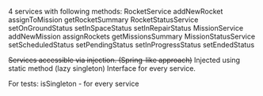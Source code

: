 4 services with following methods:
RocketService
    addNewRocket
    assignToMission
    getRocketSummary
RocketStatusService
    setOnGroundStatus
    setInSpaceStatus
    setInRepairStatus
MissionService
    addNewMission
    assignRockets
    getMissionsSummary
MissionStatusService
    setScheduledStatus
    setPendingStatus
    setInProgressStatus
    setEndedStatus

~~Services accessible via injection. (Spring-like approach)~~
Injected using static method (lazy singleton)
Interface for every service.


For tests:
isSingleton - for every service
